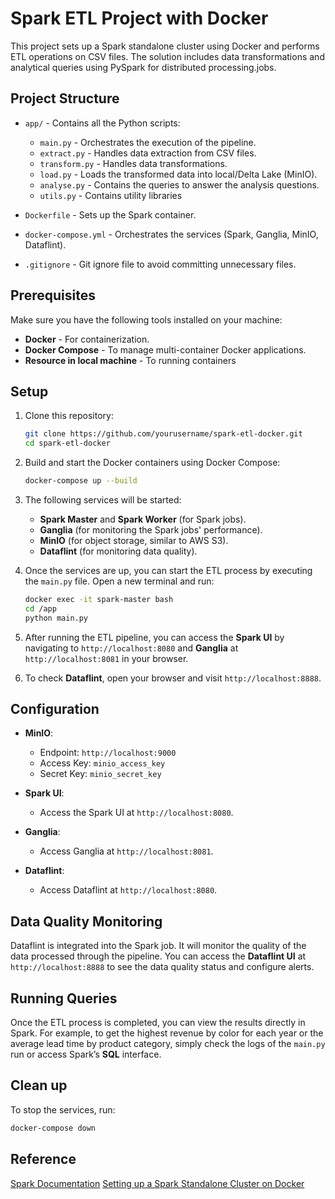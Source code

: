 # Spark ETL Project with Docker

This project sets up a Spark standalone cluster using Docker and performs ETL operations on CSV files. The solution includes data transformations and analytical queries using PySpark for distributed processing.jobs.

## Project Structure

- `app/` - Contains all the Python scripts:
  - `main.py` - Orchestrates the execution of the pipeline.
  - `extract.py` - Handles data extraction from CSV files.
  - `transform.py` - Handles data transformations.
  - `load.py` - Loads the transformed data into local/Delta Lake (MinIO).
  - `analyse.py` - Contains the queries to answer the analysis questions.
  - `utils.py` - Contains utility libraries
  
- `Dockerfile` - Sets up the Spark container.
- `docker-compose.yml` - Orchestrates the services (Spark, Ganglia, MinIO, Dataflint).
- `.gitignore` - Git ignore file to avoid committing unnecessary files.

## Prerequisites

Make sure you have the following tools installed on your machine:
- **Docker** - For containerization.
- **Docker Compose** - To manage multi-container Docker applications.
- **Resource in local machine** - To running containers

## Setup

1. Clone this repository:
    ```bash
    git clone https://github.com/yourusername/spark-etl-docker.git
    cd spark-etl-docker
    ```

2. Build and start the Docker containers using Docker Compose:
    ```bash
    docker-compose up --build
    ```

3. The following services will be started:
    - **Spark Master** and **Spark Worker** (for Spark jobs).
    - **Ganglia** (for monitoring the Spark jobs' performance).
    - **MinIO** (for object storage, similar to AWS S3).
    - **Dataflint** (for monitoring data quality).

4. Once the services are up, you can start the ETL process by executing the `main.py` file. Open a new terminal and run:
    ```bash
    docker exec -it spark-master bash
    cd /app
    python main.py
    ```

5. After running the ETL pipeline, you can access the **Spark UI** by navigating to `http://localhost:8080` and **Ganglia** at `http://localhost:8081` in your browser.

6. To check **Dataflint**, open your browser and visit `http://localhost:8888`.

## Configuration

- **MinIO**:
  - Endpoint: `http://localhost:9000`
  - Access Key: `minio_access_key`
  - Secret Key: `minio_secret_key`

- **Spark UI**:
  - Access the Spark UI at `http://localhost:8080`.

- **Ganglia**:
  - Access Ganglia at `http://localhost:8081`.

- **Dataflint**:
  - Access Dataflint at `http://localhost:8080`.

## Data Quality Monitoring

Dataflint is integrated into the Spark job. It will monitor the quality of the data processed through the pipeline. You can access the **Dataflint UI** at `http://localhost:8888` to see the data quality status and configure alerts.

## Running Queries

Once the ETL process is completed, you can view the results directly in Spark. For example, to get the highest revenue by color for each year or the average lead time by product category, simply check the logs of the `main.py` run or access Spark’s **SQL** interface.

## Clean up

To stop the services, run:
```bash
docker-compose down
```
 
## Reference 
[Spark Documentation](https://spark.apache.org/docs/3.5.3/index.html)
[Setting up a Spark Standalone Cluster on Docker](https://medium.com/@MarinAgli1/setting-up-a-spark-standalone-cluster-on-docker-in-layman-terms-8cbdc9fdd14b)